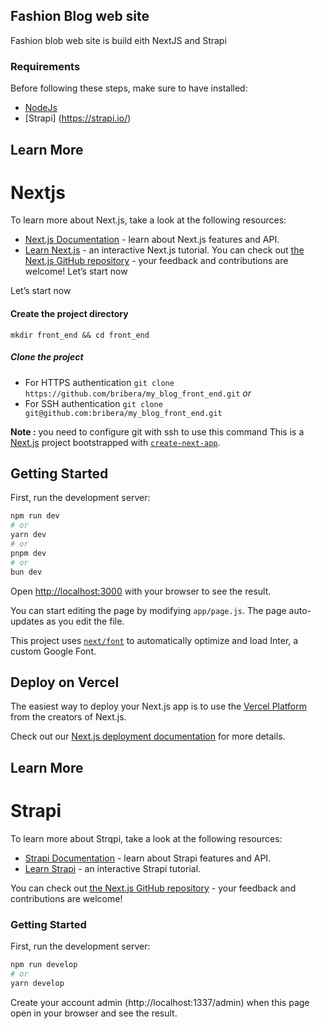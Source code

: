 ## Fashion Blog web site

Fashion blob web site is build eith NextJS and Strapi

### Requirements
Before following these steps, make sure to have installed:
- [NodeJs](https://nodejs.org/en)
- [Strapi] (https://strapi.io/)

## Learn More
# Nextjs
To learn more about Next.js, take a look at the following resources:
- [Next.js Documentation](https://nextjs.org/docs) - learn about Next.js features and API.
- [Learn Next.js](https://nextjs.org/learn) - an interactive Next.js tutorial.
You can check out [the Next.js GitHub repository](https://github.com/vercel/next.js/) - your feedback and contributions are welcome!
Let’s start now

Let’s start now
#### Create the project directory
`mkdir front_end && cd front_end`
##### Clone the project
- For HTTPS authentication
`git clone https://github.com/bribera/my_blog_front_end.git`
_or_
- For SSH authentication
`git clone git@github.com:bribera/my_blog_front_end.git`

**Note :** you need to configure git with ssh to use this command
This is a [Next.js](https://nextjs.org/) project bootstrapped with [`create-next-app`](https://github.com/vercel/next.js/tree/canary/packages/create-next-app).


## Getting Started

First, run the development server:

```bash
npm run dev
# or
yarn dev
# or
pnpm dev
# or
bun dev
```

Open [http://localhost:3000](http://localhost:3000) with your browser to see the result.

You can start editing the page by modifying `app/page.js`. The page auto-updates as you edit the file.

This project uses [`next/font`](https://nextjs.org/docs/basic-features/font-optimization) to automatically optimize and load Inter, a custom Google Font.

## Deploy on Vercel

The easiest way to deploy your Next.js app is to use the [Vercel Platform](https://vercel.com/new?utm_medium=default-template&filter=next.js&utm_source=create-next-app&utm_campaign=create-next-app-readme) from the creators of Next.js.

Check out our [Next.js deployment documentation](https://nextjs.org/docs/deployment) for more details.

## Learn More
#  Strapi
To learn more about Strqpi, take a look at the following resources:

- [Strapi Documentation](https://docs.strapi.io/) - learn about Strapi features and API.
- [Learn Strapi](https://strapi.io/video-library/get-started-with-strapi-3-minutes) - an interactive Strapi tutorial.

You can check out [the Next.js GitHub repository](https://github.com/strapi/strapi) - your feedback and contributions are welcome!

### Getting Started

First, run the development server:

```bash
npm run develop
# or
yarn develop
```

Create your account admin (http://localhost:1337/admin) when this page open in your browser and see the result.





